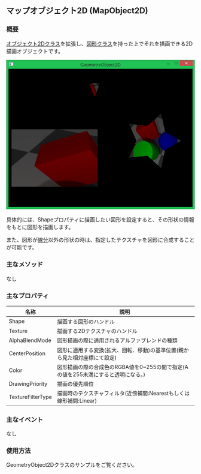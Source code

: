 ## マップオブジェクト2D (MapObject2D)

### 概要

[オブジェクト2Dクラス](./Object2D.md)を拡張し、[図形クラス](./Shape.md)を持った上でそれを描画できる2D描画オブジェクトです。

![マップ](img/GeometryObject2D.png)

具体的には、Shapeプロパティに描画したい図形を設定すると、その形状の情報をもとに図形を描画します。

また、図形が[線分](./LineShape.md)以外の形状の時は、指定したテクスチャを図形に合成することが可能です。

### 主なメソッド

なし

### 主なプロパティ

| 名称 | 説明 |
|---|---|
| Shape | 描画する図形のハンドル |
| Texture | 描画する2Dテクスチャのハンドル |
| AlphaBlendMode | 図形描画の際に適用されるアルファブレンドの種類 |
| CenterPosition | 図形に適用する変換(拡大、回転、移動)の基準位置(親から見た相対座標にて設定) |
| Color | 図形描画の際の合成色のRGBA値を0~255の間で指定(Aの値を255未満にすると透明になる。)|
| DrawingPriority | 描画の優先順位|
| TextureFilterType | 描画時のテクスチャフィルタ(近傍補間:Nearestもしくは線形補間:Linear) |

### 主なイベント

なし

### 使用方法

GeometryObject2Dクラスのサンプルをご覧ください。